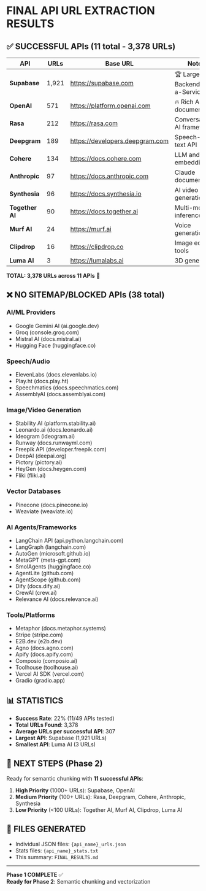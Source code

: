 # FINAL API URL EXTRACTION RESULTS

## ✅ SUCCESSFUL APIs (11 total - 3,378 URLs)

| API | URLs | Base URL | Notes |
|-----|------|----------|-------|
| **Supabase** | 1,921 | https://supabase.com | 🏆 Largest - Backend-as-a-Service |
| **OpenAI** | 571 | https://platform.openai.com | 🔥 Rich API documentation |
| **Rasa** | 212 | https://rasa.com | Conversational AI framework |
| **Deepgram** | 189 | https://developers.deepgram.com | Speech-to-text API |
| **Cohere** | 134 | https://docs.cohere.com | LLM and embeddings |
| **Anthropic** | 97 | https://docs.anthropic.com | Claude documentation |
| **Synthesia** | 96 | https://docs.synthesia.io | AI video generation |
| **Together AI** | 90 | https://docs.together.ai | Multi-model inference |
| **Murf AI** | 24 | https://murf.ai | Voice generation |
| **Clipdrop** | 16 | https://clipdrop.co | Image editing tools |
| **Luma AI** | 3 | https://lumalabs.ai | 3D generation |

**TOTAL: 3,378 URLs across 11 APIs** 🎯

## ❌ NO SITEMAP/BLOCKED APIs (38 total)

### AI/ML Providers
- Google Gemini AI (ai.google.dev)
- Groq (console.groq.com) 
- Mistral AI (docs.mistral.ai)
- Hugging Face (huggingface.co)

### Speech/Audio
- ElevenLabs (docs.elevenlabs.io)
- Play.ht (docs.play.ht)
- Speechmatics (docs.speechmatics.com)
- AssemblyAI (docs.assemblyai.com)

### Image/Video Generation
- Stability AI (platform.stability.ai)
- Leonardo.ai (docs.leonardo.ai)
- Ideogram (ideogram.ai)
- Runway (docs.runwayml.com)
- Freepik API (developer.freepik.com)
- DeepAI (deepai.org)
- Pictory (pictory.ai)
- HeyGen (docs.heygen.com)
- Fliki (fliki.ai)

### Vector Databases
- Pinecone (docs.pinecone.io)
- Weaviate (weaviate.io)

### AI Agents/Frameworks
- LangChain API (api.python.langchain.com)
- LangGraph (langchain.com)
- AutoGen (microsoft.github.io)
- MetaGPT (meta-gpt.com)
- SmolAgents (huggingface.co)
- AgentLite (github.com)
- AgentScope (github.com)
- Dify (docs.dify.ai)
- CrewAI (crew.ai)
- Relevance AI (docs.relevance.ai)

### Tools/Platforms
- Metaphor (docs.metaphor.systems)
- Stripe (stripe.com)
- E2B.dev (e2b.dev)
- Agno (docs.agno.com)
- Apify (docs.apify.com)
- Composio (composio.ai)
- Toolhouse (toolhouse.ai)
- Vercel AI SDK (vercel.com)
- Gradio (gradio.app)

## 📊 STATISTICS

- **Success Rate**: 22% (11/49 APIs tested)
- **Total URLs Found**: 3,378
- **Average URLs per successful API**: 307
- **Largest API**: Supabase (1,921 URLs)
- **Smallest API**: Luma AI (3 URLs)

## 🎯 NEXT STEPS (Phase 2)

Ready for semantic chunking with **11 successful APIs**:

1. **High Priority** (1000+ URLs): Supabase, OpenAI
2. **Medium Priority** (100+ URLs): Rasa, Deepgram, Cohere, Anthropic, Synthesia
3. **Low Priority** (<100 URLs): Together AI, Murf AI, Clipdrop, Luma AI

## 📁 FILES GENERATED

- Individual JSON files: `{api_name}_urls.json` 
- Stats files: `{api_name}_stats.txt`
- This summary: `FINAL_RESULTS.md`

---
**Phase 1 COMPLETE** ✅  
**Ready for Phase 2**: Semantic chunking and vectorization